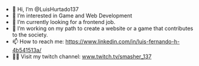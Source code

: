 - 👋 Hi, I’m @LuisHurtado137
- 👀 I’m interested in Game and Web Development
- 🌱 I’m currently looking for a frontend job. 
- 💞️ I’m working on my path to create a website or a game that contributes to the society.
- 📫 How to reach me: https://www.linkedin.com/in/luis-fernando-h-4b541513a/ 
- 🐱‍👤 Visit my twitch channel: www.twitch.tv/smasher_137

<!---
LuisHurtado137/LuisHurtado137 is a ✨ special ✨ repository because its `README.md` (this file) appears on your GitHub profile.
You can click the Preview link to take a look at your changes.
--->
